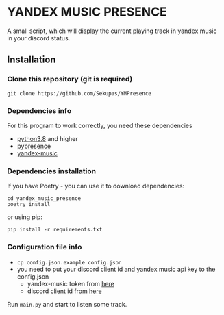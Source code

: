 # YANDEX MUSIC PRESENCE

A small script, which will display the current playing track in yandex music in your discord status.

## Installation

### Сlone this repository (git is required)

```shell
git clone https://github.com/Sekupas/YMPresence
```

### Dependencies info

For this program to work correctly, you need these dependencies

* [python3.8](https://www.python.org/downloads/) and higher
* [pypresence](https://github.com/qwertyquerty/pypresence)
* [yandex-music](https://github.com/MarshalX/yandex-music-api)

### Dependencies installation

If you have Poetry - you can use it to download dependencies:

```shell
cd yandex_music_presence
poetry install
```

or using pip:

```shell
pip install -r requirements.txt
```

### Configuration file info

* `cp config.json.example config.json`
* you need to put your discord client id and yandex music api key to the config.json
  * yandex-music token from [here](https://yandex-music.readthedocs.io/en/latest/token.html)
  * discord client id from [here](https://discord.com/developers/docs/getting-started)

Run `main.py` and start to listen some track.
